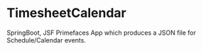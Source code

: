 # TimesheetCalendar
SpringBoot, JSF Primefaces App which produces a JSON file for Schedule/Calendar events.
